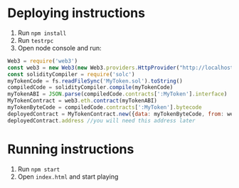 # Deploying instructions
1. Run `npm install`
2. Run `testrpc`
3. Open node console and run:
```js
Web3 = require('web3')
const web3 = new Web3(new Web3.providers.HttpProvider("http://localhost:8545"))
const solidityCompiler = require('solc')
myTokenCode = fs.readFileSync('MyToken.sol').toString()
compiledCode = solidityCompiler.compile(myTokenCode)
myTokenABI = JSON.parse(compiledCode.contracts[':MyToken'].interface)
MyTokenContract = web3.eth.contract(myTokenABI)
myTokenByteCode = compiledCode.contracts[':MyToken'].bytecode
deployedContract = MyTokenContract.new({data: myTokenByteCode, from: web3.eth.accounts[0], gas: 999999})
deployedContract.address //you will need this address later  
```

# Running instructions
1. Run `npm start`
2. Open `index.html` and start playing
